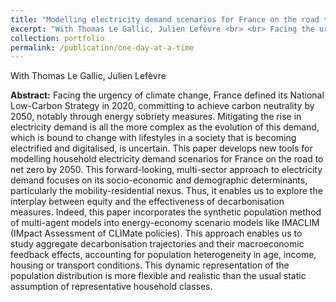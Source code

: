 ```yaml
---
title: "Modelling electricity demand scenarios for France on the road to net-zero"
excerpt: "With Thomas Le Gallic, Julien Lefèvre <br> <br> Facing the urgency of climate change, France defined its National Low-Carbon Strategy in 2020, committing to achieve carbon neutrality by 2050, notably through energy sobriety measures. Mitigating the rise in electricity demand is all the more complex as the evolution of this demand, which is bound to change with lifestyles in a society that is becoming electrified and digitalised, is uncertain. This paper develops new tools for modelling household electricity demand scenarios for France on the road to net zero by 2050. This forward-looking, multi-sector approach to electricity demand focuses on its socio-economic and demographic determinants, particularly the mobility-residential nexus. Thus, it enables us to explore the interplay between equity and the effectiveness of decarbonisation measures. Indeed, this paper incorporates the synthetic population method of multi-agent models into energy-economy scenario models like IMACLIM (IMpact Assessment of CLIMate policies). This approach enables us to study aggregate decarbonisation trajectories and their macroeconomic feedback effects, accounting for population heterogeneity in age, income, housing or transport conditions. This dynamic representation of the population distribution is more flexible and realistic than the usual static assumption of representative household classes."
collection: portfolio
permalink: /publication/one-day-at-a-time
---
```


With Thomas Le Gallic, Julien Lefèvre

**Abstract:** Facing the urgency of climate change, France defined its National Low-Carbon Strategy in 2020, committing to achieve carbon neutrality by 2050, notably through energy sobriety measures. Mitigating the rise in electricity demand is all the more complex as the evolution of this demand, which is bound to change with lifestyles in a society that is becoming electrified and digitalised, is uncertain. This paper develops new tools for modelling household electricity demand scenarios for France on the road to net zero by 2050. This forward-looking, multi-sector approach to electricity demand focuses on its socio-economic and demographic determinants, particularly the mobility-residential nexus. Thus, it enables us to explore the interplay between equity and the effectiveness of decarbonisation measures. Indeed, this paper incorporates the synthetic population method of multi-agent models into energy-economy scenario models like IMACLIM (IMpact Assessment of CLIMate policies). This approach enables us to study aggregate decarbonisation trajectories and their macroeconomic feedback effects, accounting for population heterogeneity in age, income, housing or transport conditions. This dynamic representation of the population distribution is more flexible and realistic than the usual static assumption of representative household classes.

